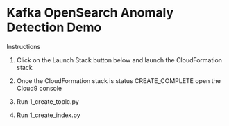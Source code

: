 # Kafka OpenSearch Anomaly Detection Demo

Instructions

1. Click on the Launch Stack button below and launch the CloudFormation stack

2. Once the CloudFormation stack is status CREATE_COMPLETE open the Cloud9 console

3. Run 1_create_topic.py

4. Run 1_create_index.py
